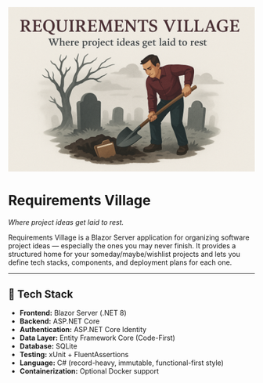 ![Requirements Village](./assets/requirements-village-header.png)

# Requirements Village

*Where project ideas get laid to rest.*

Requirements Village is a Blazor Server application for organizing software project ideas — especially the ones you may never finish. It provides a structured home for your someday/maybe/wishlist projects and lets you define tech stacks, components, and deployment plans for each one.

---

## 🧰 Tech Stack

- **Frontend:** Blazor Server (.NET 8)
- **Backend:** ASP.NET Core
- **Authentication:** ASP.NET Core Identity
- **Data Layer:** Entity Framework Core (Code-First)
- **Database:** SQLite
- **Testing:** xUnit + FluentAssertions
- **Language:** C# (record-heavy, immutable, functional-first style)
- **Containerization:** Optional Docker support
